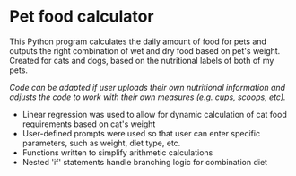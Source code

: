# Pet food calculator

This Python program calculates the daily amount of food for pets and outputs the right combination of wet and dry food based on pet's weight. Created for cats and dogs, based on the nutritional labels of both of my pets. 

*Code can be adapted if user uploads their own nutritional information and adjusts the code to work with their own measures (e.g. cups, scoops, etc).*

- Linear regression was used to allow for dynamic calculation of cat food requirements based on cat's weight
- User-defined prompts were used so that user can enter specific parameters, such as weight, diet type, etc.
- Functions written to simplify arithmetic calculations
- Nested 'if' statements handle branching logic for combination diet
